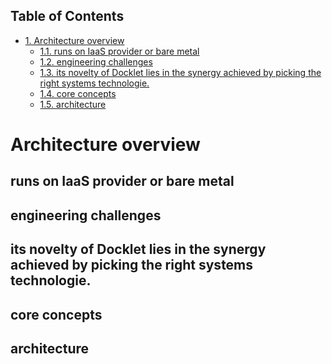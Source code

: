 <div id="table-of-contents">
<h2>Table of Contents</h2>
<div id="text-table-of-contents">
<ul>
<li><a href="#sec-1">1. Architecture overview</a>
<ul>
<li><a href="#sec-1-1">1.1. runs on IaaS provider or bare metal</a></li>
<li><a href="#sec-1-2">1.2. engineering challenges</a></li>
<li><a href="#sec-1-3">1.3. its novelty of Docklet lies in the synergy achieved by picking the right systems technologie.</a></li>
<li><a href="#sec-1-4">1.4. core concepts</a></li>
<li><a href="#sec-1-5">1.5. architecture</a></li>
</ul>
</li>
</ul>
</div>
</div>

# Architecture overview<a id="sec-1" name="sec-1"></a>

## runs on IaaS provider or bare metal<a id="sec-1-1" name="sec-1-1"></a>

## engineering challenges<a id="sec-1-2" name="sec-1-2"></a>

## its novelty of Docklet lies in the synergy achieved by picking the right systems technologie.<a id="sec-1-3" name="sec-1-3"></a>

## core concepts<a id="sec-1-4" name="sec-1-4"></a>

## architecture<a id="sec-1-5" name="sec-1-5"></a>
